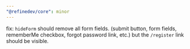 ```yaml
---
"@refinedev/core": minor
---
```


fix: `hideForm` should remove all form fields. (submit button, form fields, rememberMe checkbox, forgot password link, etc.) but the `/register` link should be visible.
